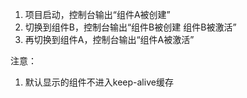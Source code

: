 1. 项目启动，控制台输出“组件A被创建”
2. 切换到组件B，控制台输出“组件B被创建 组件B被激活”
3. 再切换到组件A，控制台输出“组件A被激活”

注意：
1. 默认显示的组件不进入keep-alive缓存